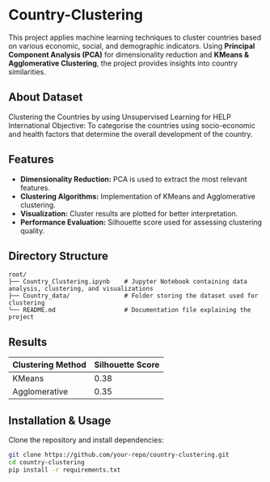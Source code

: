 # Country-Clustering

This project applies machine learning techniques to cluster countries based on various economic, social, and demographic indicators. Using **Principal Component Analysis (PCA)** for dimensionality reduction and **KMeans & Agglomerative Clustering**, the project provides insights into country similarities.  


## **About Dataset**

Clustering the Countries by using Unsupervised Learning for HELP International Objective: To categorise the countries using socio-economic and health factors that determine the overall development of the country.

## **Features**  
- **Dimensionality Reduction:** PCA is used to extract the most relevant features.  
- **Clustering Algorithms:** Implementation of KMeans and Agglomerative clustering.  
- **Visualization:** Cluster results are plotted for better interpretation.  
- **Performance Evaluation:** Silhouette score used for assessing clustering quality.  

## **Directory Structure**  
```
root/                           
├── Country_Clustering.ipynb    # Jupyter Notebook containing data analysis, clustering, and visualizations  
├── Country_data/               # Folder storing the dataset used for clustering   
└── README.md                   # Documentation file explaining the project  
```

## **Results**  

| Clustering Method  | Silhouette Score |
|--------------------|-----------------|
| KMeans            | 0.38            |
| Agglomerative     | 0.35            |


## **Installation & Usage**  
Clone the repository and install dependencies:  
```bash
git clone https://github.com/your-repo/country-clustering.git
cd country-clustering
pip install -r requirements.txt


